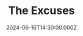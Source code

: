---
video:
  type: vimeo
  id: 959832303
speaker:
  permalink: bart-wilkins
  name: Bart Wilkins
title: 5. The Excuses
image: https://i.imgur.com/WZnia4j.png
date: 2024-06-16T14:30:00.000Z
series: "messengers"
---